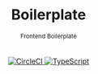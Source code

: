 <div align="center">
<!--   <img src="./static/icons/kyouryu_b.png" alt="" title="icon" width="150px"> -->
  <h1 align="center">
    Boilerplate
  </h1>
  <sup align="center">Frontend Boilerplate</sup>
  <br />
  <br />
  <br />
</div>
<div align="center">
    <a href="https://circleci.com/gh/shoshiro-furube/workflows/Boilerplate">
    <img alt="CircleCI" src="https://img.shields.io/circleci/build/github/shoshiro-furube/Boilerplate.svg?label=circleci">
    </a>
    <a href="https://github.com/Microsoft/TypeScript">
      <img alt="TypeScript" src="https://flat.badgen.net/badge/powered%20by/TypeScript/294e80">
    </a>
</div>
